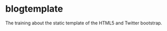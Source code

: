 blogtemplate
============

The training about the static template of the HTML5 and Twitter bootstrap.
